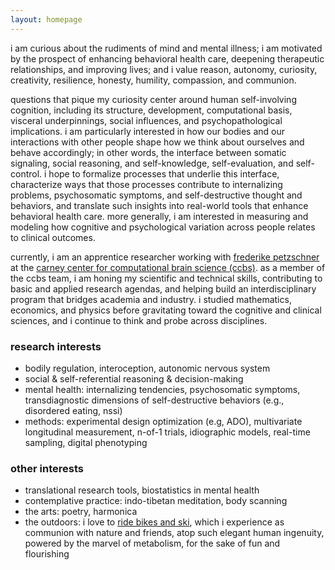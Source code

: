 ```yaml
---
layout: homepage
---
```


i am curious about the rudiments of mind and mental illness; i am motivated by the prospect of enhancing behavioral health care, deepening therapeutic relationships, and improving lives; and i value reason, autonomy, curiosity, creativity, resilience, honesty, humility, compassion, and communion.

questions that pique my curiosity center around human self-involving cognition, including its structure, development, computational basis, visceral underpinnings, social influences, and psychopathological implications. i am particularly interested in how our bodies and our interactions with other people shape how we think about ourselves and behave accordingly; in other words, the interface between somatic signaling, social reasoning, and self-knowledge, self-evaluation, and self-control. i hope to formalize processes that underlie this interface, characterize ways that those processes contribute to internalizing problems, psychosomatic symptoms, and self-destructive thought and behaviors, and translate such insights into real-world tools that enhance behavioral health care. more generally, i am interested in measuring and modeling how cognitive and psychological variation across people relates to clinical outcomes.

currently, i am an apprentice researcher working with <a href="https://fpetzschner.com/" target="_blank">frederike petzschner</a> at the <a href="https://www.brown.edu/carney/ccbs" target="_blank">carney center for computational brain science (ccbs)</a>. as a member of the ccbs team, i am honing my scientific and technical skills, contributing to basic and applied research agendas, and helping build an interdisciplinary program that bridges academia and industry. i studied mathematics, economics, and physics before gravitating toward the cognitive and clinical sciences, and i continue to think and probe across disciplines.

### research interests
- bodily regulation, interoception, autonomic nervous system
- social & self-referential reasoning & decision-making
- mental health: internalizing tendencies, psychosomatic symptoms, transdiagnostic dimensions of self-destructive behaviors (e.g., disordered eating, nssi)
- methods: experimental design optimization (e.g, ADO), multivariate longitudinal measurement, n-of-1 trials, idiographic models, real-time sampling, digital phenotyping

### other interests
- translational research tools, biostatistics in mental health 
- contemplative practice: indo-tibetan meditation, body scanning
- the arts: poetry, harmonica
- the outdoors: i love to <a href="https://www.instagram.com/benwandrew/" target="_blank">ride bikes and ski</a>, which i experience as communion with nature and friends, atop such elegant human ingenuity, powered by the marvel of metabolism, for the sake of fun and flourishing
